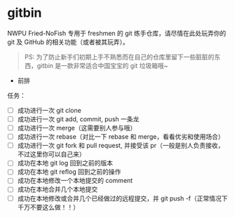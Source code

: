 # gitbin

NWPU Fried-NoFish 专用于 freshmen 的 git 练手仓库，请尽情在此处玩弄你的 git 及 GitHub 的相关功能（或者被其玩弄）。

> PS: 为了防止新手们初期上手不熟悉而在自己的仓库里留下一些脏脏的东西，gitbin 是一款非常适合中国宝宝的 git 垃圾箱哦~

- 前排

任务：
- [ ] 成功进行一次 git clone
- [ ] 成功进行一次 git add, commit, push 一条龙
- [ ] 成功进行一次 merge（这需要别人参与哦）
- [ ] 成功进行一次 rebase（对比一下 rebase 和 merge，看看优劣和使用场合）
- [ ] 成功进行一次 git fork 和 pull request, 并接受该 pr（一般是别人负责接收，不过这里你可以自己来）
- [ ] 成功在本地 git log 回到之前的版本
- [ ] 成功在本地 git reflog 回到之前的操作
- [ ] 成功在本地修改一个本地提交的 comment
- [ ] 成功在本地合并几个本地提交
- [ ] 成功在本地修改或合并几个已经做过的远程提交，并 git push -f（正常情况下千万不要这么做！！）
